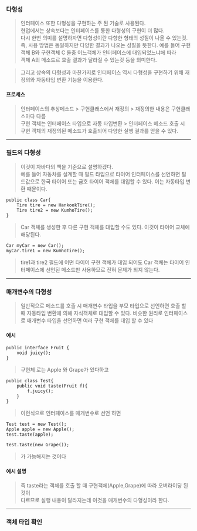 ### 다형성
> 인터페이스 또한 다형성을 구현하는 주 된 기술로 사용된다.  
> 현업에서는 상속보다는 인터페이스를 통한 다형성의 구현이 더 많다.  
> 다시 한번 의미를 설명하자면 다형성이란 다향한 형태의 성질이 나올 수 있는것.  
> 즉, 사용 방법은 동일하지만 다양한 결과가 나오는 성질을 뜻한다.
> 예를 들어 구현객체 B와 구현객체 C 둘중 어느객체가 인터페이스에 대입되었느냐에 따라  
> 객체 A의 메소드르 호출 결과가 달라질 수 있는것 등을 의미한다.

>그리고 상속의 다형성과 마찬가지로 인터페이스 역시 다형성을 구현하기 위해 재정의와 자동타입 변환 기능을 이용한다.

#### 프로세스
> 인터페이스의 추상메소드 > 구현클래스에서 재정의 > 재정의한 내용은 구현클래스마다 다름  
> 구현 객체는 인터페이스 타입으로 자동 타입변환 > 인터페이스 메소드 호출 시 구현 객체의 재정의된 메소드가 호출되어 다양한 실행 결과를 얻을 수 있다.

---
### 필드의 다형성
> 이것이 자바다의 책을 기준으로 설명하겠다.  
> 예를 들어 자동차를 설계할 때 필드 타입으로 타이어 인터페이스를 선언하면 필드값으로 한국 타이어 또는 금호 타이어 객체를 대입할 수 있다. 이는 자동타입 변환 때문이다.  


```
public class Car{
	Tire tire = new HankookTire();
	Tire tire2 = new KumhoTire();
}
```
> Car 객체를 생성한 후 다른 구현 객체를 대입할 수도 있다. 이것이 타이어 교체에 해당된다.

```
Car myCar = new Car();
myCar.tire1 = new KumhoTire();
```

> tire1과 tire2 필드에 어떤 타이어 구현 객체가 대입 되어도 Car 객체는 타이어 인터페이스에 선언된 메소드만 사용하므로 전혀 문제가 되지 않는다.

---

### 매개변수의 다형성
> 일반적으로 메소드를 호출 시 매개변수 타입을 부모 타입으로 선언하면 호출 할 때 자동타입 변환에 의해 자식객체로 대입할 수 있다.  비슷한 원리로 인터페이스로 매개변수 타입을 선언하면 여러 구현 객체를 대입 할 수 있다

#### 예시
```
public interface Fruit {
	void juicy();
}
```
>구현체 로는 Apple 와 Grape가 있다하고
```
public class Test{
	public void taste(Fruit f){ 
		f.juicy();
	}
}
```
> 이런식으로 인터페이스를 매개변수로 선언 하면
```
Test test = new Test();
Apple apple = new Apple();
test.taste(apple);

test.taste(new Grape());
```
> 가 가능해지는 것이다

#### 예시 설명
> 즉 taste라는 객체를 호출 할 때 구현객체(Apple,Grape)에 따라 오버라이딩 된것이  
> 다르므로 실행 내용이 달라지는데 이것을 매개변수의 다형성이라 한다.

---

### 객체 타입 확인
